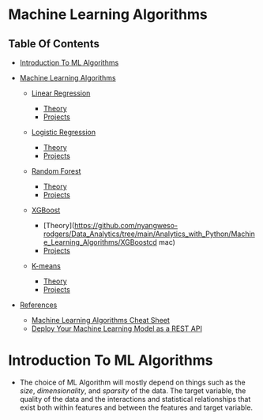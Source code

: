 # Machine Learning Algorithms

## Table Of Contents
- [Introduction To ML Algorithms](#Introduction-To-ML-Algorithms)

- [Machine Learning Algorithms]()
    - [Linear Regression]()
        - [Theory](https://github.com/nyangweso-rodgers/Data_Analytics/tree/main/Analytics_with_Python/Machine_Learning_Algorithms/Linear_Regression)
        - [Projects](https://drive.google.com/drive/folders/1PVpY9pUvuIfa94Aulzki-F--je51CJR1)

    - [Logistic Regression]()
        - [Theory](https://github.com/nyangweso-rodgers/Data_Analytics/tree/main/Analytics_with_Python/Machine_Learning_Algorithms/Logistics_Regression)
        - [Projects](https://drive.google.com/drive/folders/1HSqlYWTFcxQs2C1OqoSsh0FJ7xpPYIfD)

    - [Random Forest]()
        - [Theory](https://github.com/nyangweso-rodgers/Data_Analytics/tree/main/Analytics_with_Python/Machine_Learning_Algorithms/Random_Forest)
        - [Projects](https://drive.google.com/drive/folders/1eYc1gbXqnClcLi81iKoIHwdzhiUSdFnV)

    - [XGBoost]()
        - [Theory](https://github.com/nyangweso-rodgers/Data_Analytics/tree/main/Analytics_with_Python/Machine_Learning_Algorithms/XGBoostcd mac)
        - [Projects](https://drive.google.com/drive/folders/1n2H57zLdxSlFSx48ha-U8GlIZeaNevDx)

    - [K-means]()
        - [Theory](https://github.com/nyangweso-rodgers/Data_Analytics/tree/main/Analytics_with_Python/Machine_Learning_Algorithms/K_Means)
        - [Projects](https://drive.google.com/drive/folders/1QrWK99y1xxPqZsSvgiDXm9smhhtUOUqQ)

- [References]()
    - [Machine Learning Algorithms Cheat Sheet](https://towardsdatascience.com/machine-learning-algorithms-cheat-sheet-2f01d1d3aa37)
    - [Deploy Your Machine Learning Model as a REST API](https://towardsdatascience.com/deploy-your-machine-learning-model-as-a-rest-api-4fe96bf8ddcc)

# Introduction To ML Algorithms
* The choice of ML Algorithm will mostly depend on things such as the _size_, _dimensionality_, and _sparsity_ of the data. The target variable, the quality of the data and the interactions and statistical relationships that exist both within features and between the features and target variable.